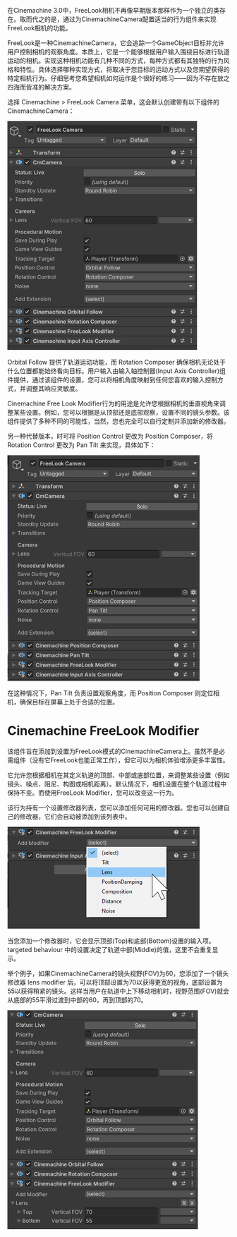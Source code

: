 在Cinemachine 3.0中，FreeLook相机不再像早期版本那样作为一个独立的类存在。取而代之的是，通过为CinemachineCamera配置适当的行为组件来实现FreeLook相机的功能。

FreeLook是一种CinemachineCamera，它会追踪一个GameObject目标并允许用户控制相机的观察角度。本质上，它是一个能够根据用户输入围绕目标进行轨道运动的相机。实现这种相机功能有几种不同的方式，每种方式都有其独特的行为风格和特性。具体选择哪种实现方式，将取决于您目标的运动方式以及您期望获得的特定相机行为。仔细思考您希望相机如何运作是个很好的练习——因为不存在放之四海而皆准的解决方案。

选择 Cinemachine > FreeLook Camera 菜单，这会默认创建带有以下组件的 CinemachineCamera：

![DefaultFreeLookInspector](../Images/DefaultFreeLookInspector.png)

Orbital Follow 提供了轨道运动功能，而 Rotation Composer 确保相机无论处于什么位置都能始终看向目标。用户输入由输入轴控制器(Input Axis Controller)组件提供，通过该组件的设置，您可以将相机角度映射到任何您喜欢的输入控制方式，并调整其响应灵敏度。

Cinemachine Free Look Modifier行为的用途是允许您根据相机的垂直视角来调整某些设置。例如，您可以根据是从顶部还是底部观察，设置不同的镜头参数。该组件提供了多种不同的可能性，当然，您也完全可以自行定制并添加新的修改器。

另一种代替版本，时可将 Position Control 更改为 Position Composer，将 Rotation Control 更改为 Pan Tilt 来实现，具体如下：

![AlternativeFreeLookInspector](../Images/AlternativeFreeLookInspector.png)

在这种情况下，Pan Tilt 负责设置观察角度，而 Position Composer 则定位相机，确保目标在屏幕上处于合适的位置。

# Cinemachine FreeLook Modifier

该组件旨在添加到设置为FreeLook模式的CinemachineCamera上。虽然不是必需组件（没有它FreeLook也能正常工作），但它可以为相机体验增添更多丰富性。

它允许您根据相机在其定义轨道的顶部、中部或底部位置，来调整某些设置（例如镜头、噪点、阻尼、构图或相机距离）。默认情况下，相机设置在整个轨道过程中保持不变。而使用FreeLook Modifier，您可以改变这一行为。

该行为持有一个设置修改器列表，您可以添加任何可用的修改器。您也可以创建自己的修改器，它们会自动被添加到该列表中。

![FreeLookModifierInspector](../Images/FreeLookModifierInspector.png)

当您添加一个修改器时，它会显示顶部(Top)和底部(Bottom)设置的输入项。 targeted behaviour 中的设置决定了轨道中部(Middle)的值，这里不会重复显示。

举个例子，如果CinemachineCamera的镜头视野(FOV)为60，您添加了一个镜头修改器 lens modifier 后，可以将顶部设置为70以获得更宽的视角，底部设置为55以获得稍紧的镜头。这样当用户在轨道中上下移动相机时，视野范围(FOV)就会从底部的55平滑过渡到中部的60，再到顶部的70。

![FreeLookModifierInspectorLens](../Images/FreeLookModifierInspectorLens.png)


